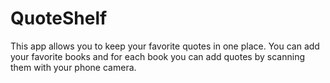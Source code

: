 # QuoteShelf
 This app allows you to keep your favorite quotes in one place. You can add your favorite books and for each book you can add quotes by scanning them with your phone camera. 

